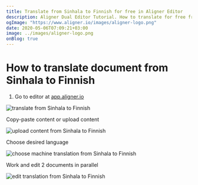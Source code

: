 ```yaml
---
title: Translate from Sinhala to Finnish for free in Aligner Editor
description: Aligner Dual Editor Tutorial. How to translate for free from Sinhala to Finnish. Aligner is multilingual document management platform. 
ogImage: "https://www.aligner.io/images/aligner-logo.png"
date: 2020-05-06T07:09:21+03:00
image: ../images/aligner-logo.png
onBlog: true
---
```


# How to translate document from Sinhala to Finnish

1. Go to editor at [app.aligner.io](https://app.aligner.io "Aligner App web page")

![translate from Sinhala to Finnish](../aligner-blank-editor.png "translate from Sinhala to Finnish")

Copy-paste content or upload content

![upload content from Sinhala to Finnish](../aligner-uploaded-document.png "upload content from Sinhala to Finnish")

Choose desired language

![choose machine translation from Sinhala to Finnish](../aligner-language-dropdown.png "choose machine translation from Sinhala to Finnish")

Work and edit 2 documents in parallel

![edit translation from Sinhala to Finnish](../aligner-double-sitded-editor.png "edit translation from Sinhala to Finnish")

